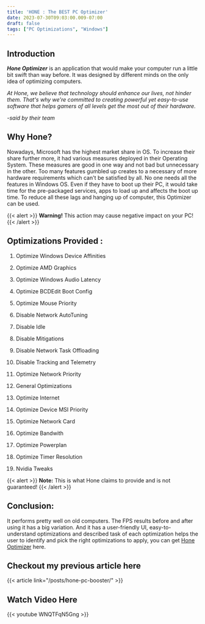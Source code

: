 ```yaml
---
title: 'HONE : The BEST PC Optimizer'
date: 2023-07-30T09:03:00.009-07:00
draft: false 
tags: ["PC Optimizations", "Windows"]
---
```



  

Introduction
---


**_Hone Optimizer_** is an application that would make your computer run a little bit swift than way before. It was designed by different minds on the only idea of optimizing computers.

  

_At Hone, we believe that technology should enhance our lives, not hinder them. That's why we're committed to creating powerful yet easy-to-use software that helps gamers of all levels get the most out of their hardware._

  _-said by their team_

  

Why Hone?
---

Nowadays, Microsoft has the highest market share in OS. To increase their share further more, it had various measures deployed in their Operating System. These measures are good in one way and not bad but unnecessary in the other. Too many features gumbled up creates to a necessary of more hardware requirements which can't be satisfied by all. No one needs all the features in Windows OS. Even if they have to boot up their PC, it would take time for the pre-packaged services, apps to load up and affects the boot up time. To reduce all these lags and hanging up of computer, this Optimizer can be used. 

  
{{< alert >}}
**Warning!** This action may cause negative impact on your PC!
{{< /alert >}}



Optimizations Provided :
---


1) Optimize Windows Device Affinities

2) Optimize AMD Graphics

3) Optimize Windows Audio Latency

4) Optimize BCDEdit Boot Config

5) Optimize Mouse Priority

6) Disable Network AutoTuning

7) Disable Idle

8) Disable Mitigations

9) Disable Network Task Offloading

10) Disable Tracking and Telemetry

11) Optimize Network Priority

12) General Optimizations

13) Optimize Internet

14) Optimize Device MSI Priority

15) Optimize Network Card

16) Optimize Bandwith

17) Optimize Powerplan

18) Optimize Timer Resolution

19) Nvidia Tweaks
    
{{< alert >}}
**Note:** This is what Hone claims to  provide and is not guaranteed!
{{< /alert >}}

Conclusion:
---
It performs pretty well on old computers. The FPS results before and after using it has a big variation. And it has a user-friendly UI, easy-to-understand optimizations and described task of each optimization helps the user to identify and pick the right optimizations to apply, you can get [Hone Optimizer](https://hone.gg/a/godsbattle) here.

Checkout my previous article here
---
{{< article link="/posts/hone-pc-booster/" >}}

**Watch Video Here** 
---
{{< youtube WNQTFqN5Gng >}}  
